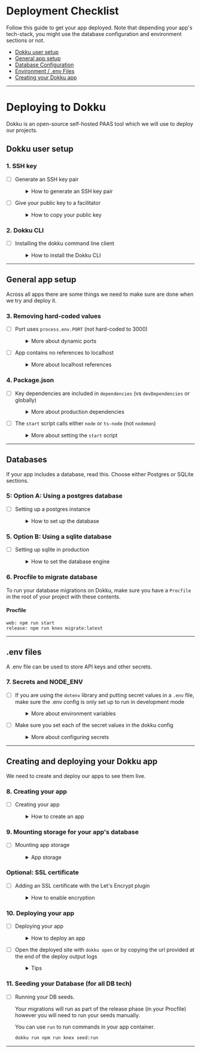 # Deployment Checklist

Follow this guide to get your app deployed.  Note that depending your app's tech-stack, you might use the database configuration and environment sections or not.

- [Dokku user setup](#dokku-user-setup)
- [General app setup](#general-app-setup)
- [Database Configuration](#databases)
- [Environment / .env Files](#env-files)
- [Creating your Dokku app](#creating-and-deploying-your-dokku-app)

---

# Deploying to Dokku

Dokku is an open-source self-hosted PAAS tool which we will use to deploy our projects.

## Dokku user setup
### 1. SSH key

- [ ] Generate an SSH key pair
  <details style="padding-left: 2em">
    <summary>How to generate an SSH key pair</summary>

    There's a good chance you have one of these, you can see a list of your public keys like this:

    ```sh
    ls ~/.ssh/*.pub
    ```

    If you don't see any, then you can create one. Don't forget to replace the email address with your real one.

    ```sh
    ssh-keygen -t ed25519 -C "your_email@example.com"
    ```

    Hit enter 3 times to accept all the defaults.

    Now you need to start your ssh-agent:

    ```sh
    eval "$(ssh-agent -s)"
    ```

    and add the key to your agent:

    ```sh
    ssh-add ~/.ssh/id_ed25519
    ```

    Now you'll want to go to https://github.com/settings/keys and add your public key.
  </details>

- [ ] Give your public key to a facilitator
  <details style="padding-left: 2em">
    <summary>How to copy your public key</summary>

    Run `code ~/.ssh/id_ed25519.pub` to open it and copy + paste it to your facilitator in a DM.

    Public keys are safe to share, but you should never need to send anyone your private key.

    We'll then add your key as a dokku user and you'll be able to start.

  </details>

### 2. Dokku CLI

- [ ] Installing the dokku command line client
  <details style="padding-left: 2em">
    <summary>How to install the Dokku CLI</summary>

    There's a dokku client that is part of the regular distribution so you can install it by cloning the dokku repo:

    ```sh
    git clone git@github.com:dokku/dokku.git ~/.dokku
    ```
      
    Add these lines to your `~/.zshrc` file:

    ```sh
    export DOKKU_HOST='devacademy.nz'
    alias dokku='bash $HOME/.dokku/contrib/dokku_client.sh'
    ```

    And then reload your `~/.zshrc` file:

    ```sh
    source ~/.zshrc
    ```
  </details>

---
## General app setup

Across all apps there are some things we need to make sure are done when we try and deploy it.

### 3. Removing hard-coded values

- [ ] Port uses `process.env.PORT` (not hard-coded to 3000)
  <details style="padding-left: 2em">
    <summary>More about dynamic ports</summary>
    
    Dokku will set a dynamic port when you deploy. If you are explicitly naming your port, dokku can't expose your app on their chosen port. To make this work locally and also when deployed, we listen on a dynamic port if available or else default to a local one:

  ```js
  const port = process.env.PORT || 3000
  ```

- [ ] App contains no references to localhost
  <details style="padding-left: 2em">
    <summary>More about localhost references</summary>

    Any references to 'localhost' within your app will break it, unless an alternative is provided. Best to avoid this unless absolutely necessary.
  </details>

### 4. Package.json

- [ ] Key dependencies are included in `dependencies` (vs `devDependencies` or globally)
  <details style="padding-left: 2em">
    <summary>More about production dependencies</summary>

    Ensure that all required packages are in the `dependencies` part of your `package.json`. Dokku will remove everything in `devDependencies` before it runs your app.

    If a package is working globally on your machine you may have forgotten to add it to your project explicitly with `npm install <package name>`, which means it will not be installed for the deployed version.

    </details>

- [ ] The `start` script calls either `node` or `ts-node` (not `nodemon`)
  <details style="padding-left: 2em">
    <summary>More about setting the <code>start</code> script</summary>
    
    Dokku will use the `start` script (`npm run start`) to run your application and, unlike us, doesn't need the server restarting with changes. This is one reason we use a separate `npm run dev` script for working locally.
  </details>

---

## Databases

If your app includes a database, read this.  Choose either Postgres or SQLite sections.

### 5: Option A: Using a postgres database
- [ ] Setting up a postgres instance
  <details style="padding-left: 2em">
    <summary>How to set up the database</summary>

    Many of our websites use a postgres database. So let's see how we can set that up.

    Because our site won't really function until the database is available, we're going to use the `apps:create` command to initialise an app, and we'll attach a new database instance to it before we deploy a version of the app from git.

    > Reminder: run these commands in the project's git repository

    ```sh
    # Create an empty application called "dreamfest"
    dokku apps:create dreamfest
    # Initialise a new postgres instance called "dreamfest-db"
    dokku postgres:create dreamfest-db
    # Attach the new database to the dreamfest app
    dokku postgres:link dreamfest-db dreamfest
    ```

    When we ran `dokku apps:create` it should have added a remote called `dokku` so
    to deploy we just:

    ```sh
    git push dokku
    ```

    If that remote wasn't created for whatever reason, we can do it manually:

    ```sh
    git remote add dokku dokku@devacademy.nz:dreamfest
    ```

  </details>

### 5. Option B: Using a sqlite database
- [ ] Setting up sqlite in production
  <details style="padding-left: 2em">
    <summary>How to set the database engine</summary>

    In your knexfile, you can configure the production to use a location in `/app/storage`.

    ```javascript
      production: {
        client: 'sqlite3',
        connection: {
          filename: '/app/storage/dev.sqlite3',
        },
        useNullAsDefault: true,
      },
    ```
  </details>

### 6. Procfile to migrate database

To run your database migrations on Dokku, make sure you have a `Procfile` in the root of your project with these contents.

#### Procfile
```Procfile
web: npm run start
release: npm run knex migrate:latest
```

---
## .env files

A .env file can be used to store API keys and other secrets.
### 7. Secrets and NODE_ENV

- [ ] If you are using the `dotenv` library and putting secret values in a `.env` file, make sure the .env config is only set up to run in development mode
  <details style="padding-left: 2em">
    <summary>More about environment variables</summary>
    
    Your server `index.js` file should have a block of code that looks like this:

    ```js
    if(!process.env.NODE_ENV || process.env.NODE_ENV === 'development') {
      const envConfig = require('dotenv').config()
      if(envConfig.error) throw envConfig.error
    }
    ```
  </details>

- [ ] Make sure you set each of the secret values in the dokku config
  <details style="padding-left: 2em">
    <summary>More about configuring secrets</summary>
 
    ```sh
    dokku config:set JWT_SECRET="shhhhhhhhh s3cr3t"
    ```
  </details>

---
## Creating and deploying your Dokku app

We need to create and deploy our apps to see them live.

### 8. Creating your app
- [ ] Creating your app
  <details style="padding-left: 2em">
    <summary>How to create an app</summary>

    In the git repo for your project run this command.  Use your corresponding app name, eg: "alexc-pupparazzi".

    Note that the name cannot include any underscores ('_').

    ```sh
    dokku apps:create my-name-my-app-name
    ```
    This will create an app on Dokku from your terminal, and automatically add it as a remote in your local repo. Run `git remote -v` in your terminal to see this.


    **Trouble Shooting**

    If Dokku responds with the error below:

    ```sh
    fatal: remote dokku already exists.
    !     Dokku remote not added! Do you already have a dokku remote?
    ```

    This is likely becuase you already created a dokku app from this repo.  Open your `.git/config` file and see if a remoted called "dokku" already exists.  Either remove it and try again, or run `dokku apps:report` to find out what the app is currently called.  If you need to create a new app name, remove the dokku remote from `.git/config`.

    ```sh
    # Open the git config file too find or delete the dokku remote
    code .git/config

    # 
    dokku apps:report
    ```

    If Dokku responds with the error below:

    ```sh
    dokku apps:create todo-full-stack                                                                             255 ↵
    -----> Dokku remote added at devacademy.nz called dokku
    -----> Application name is todo-full-stack
    Enter passphrase for key '/home/alexc/.ssh/id_ed25519':
    !     Name is already taken
    !     Failed to execute dokku command over ssh: exit code 0
    !     If there was no output from Dokku, ensure your configured SSH Key can connect to the remote server
    ```

    This is because the app name you used was already created by someone.  Make sure you use a unique app name, eg: 'alexc-pupparazzi'.



  </details>

### 9. Mounting storage for your app's database
- [ ] Mounting app storage
  <details style="padding-left: 2em">
    <summary>App storage</summary>

    On heroku we had to use postgres in production, but with dokku it's easy to attach persistent storage to an application and we can use that persistent storage to hold our sqlite3 database.

    This means that we could use the same database engine in dev and production if we wanted.

    ```sh
    # Copy these lines separetly to run them one at a time
    dokku storage:ensure-directory my-name-my-app-name-storage

    dokku storage:mount /var/lib/dokku/data/storage/my-name-my-app-name-storage:/app/storage
    ```

    Lastly, check the list of storage folders mounted for your the app.  There should be **only one item** in the list returned.

    ```sh
    dokku storage:list
    ```

    **Trouble Shooting**

    If you see more than one storage item in that list, remove the redundant ones like this:

    ```sh
    dokku storage:unmount name-of-redundant-app-storage:/app/storage
    ```

### Optional: SSL certificate

- [ ] Adding an SSL certificate with the Let's Encrypt plugin
  <details style="padding-left: 2em">
    <summary>How to enable encryption</summary>

    In the repo for your app, you can run dokku commands and dokku will automatically operate on that application.

    ```sh
    dokku letsencrypt:enable
    ```
  </details>

### 10. Deploying your app
- [ ] Deploying your app
  <details style="padding-left: 2em">
    <summary>How to deploy an app</summary>

    **NOTE**: Dokku only has a `main` branch. so if you're deploying a local branch _other than_ `main`, you must specify which branch you're deploying with:

    ```sh
    git push dokku local-branch-name:main
    ```
    
    (Usually when we use `git push origin main`, it's actually short for `git push origin main:main`)

    **Trouble Shooting**

    If Dokku responds with the error below:

    ```sh
    remote:  !     my-app currently has a deploy lock in place. Exiting...
    remote:  !     Run 'apps:unlock' to release the existing deploy lock
    To devacademy.nz:my-app
    ! [remote rejected] my-branch -> main (pre-receive hook declined)
    error: failed to push some refs to 'dokku@devacademy.nz:my-app'
    ```

    This is likely becuase a previous deployment did not complete.  Run the command it suggests to
    resolve the issue and try to push again:

    ```sh
    dokku apps:unlock
    ```

    If you see the error below after a while, someone else might have used the same app name and storage as you.  Or you might have mounted more than one storage point.
    
    Refer to the Mounting storage Trouble Shooting section to fix this.

    ```sh
    -----> Executing release task from Procfile: npm run knex migrate:latest
    remote:  !     Failed to create release execution container: Error response from daemon: Duplicate mount point: /app/storage
    remote:
    remote:  !     exit status 1
    To devacademy.nz:todo-full-stack
    ! [remote rejected] tian -> main (pre-receive hook declined)
    error: failed to push some refs to 'dokku@devacademy.nz:todo-full-stack'
    ```

  </details>

- [ ] Open the deployed site with `dokku open` or by copying the url provided at the end of the deploy output logs
  <details style="padding-left: 2em">
    <summary>Tips</summary>
    
    Make sure you copy the website url, not the git url, and paste it into your browser

    **If you see the application error page, or if your site has issues starting, type `dokku logs --tail` into your command line in order to debug what may have gone wrong.**
  </details>

### 11. Seeding your Database (for all DB tech)
- [ ] Running your DB seeds.

  Your migrations will run as part of the release phase (in your Procfile) however you will need to run your seeds manually.

  You can use `run` to run commands in your app container.

  ```sh
  dokku run npm run knex seed:run
  ```

---

